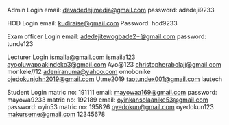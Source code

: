 Admin Login
email: devadedejimedia@gmail.com
password: adedeji9233

HOD Login
email: kudiraise@gmail.com
Password: hod9233


Exam officer Login
email: adedejitewogbade2+@gmail.com
password: tunde123

Lecturer Login
ismaila@gmail.com
ismaila123
ayooluwapoakindeko3@gmail.com
Ayo@123
christopherabolaji@gmail.com
monkele//12
adeniranuma@yahoo.com
omobonike
ojedokunjohn2019@gmail.com
Utme2019
taotundex001@gmail.com
lautech


Student Login
matric no: 191111
email: mayowaa169@gmail.com
password: mayowa9233
matric no: 192189
email: oyinkansolaanike53@gmail.com
password: oyin53
matric no: 195826
oyedokun@gmail.com
oyedokun123
makurseme@gmail.com
12345678
